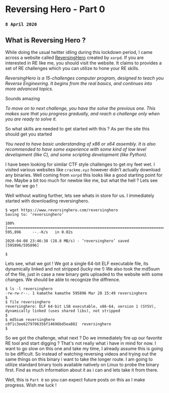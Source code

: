 # Reversing Hero - Part 0
### `8 April 2020`

## What is Reversing Hero ?

While doing the usual twitter idling during this lockdown period, I came across a website 
called [ReversingHero](https://www.reversinghero.com/) created by `xorpd`. 
If you are interested in RE like me, you should visit the website.
It claims to provides a set of RE challenges which you can utilize to hone your RE skills.




_*ReversingHero is a 15-challenges computer program, designed to teach you Reverse Engineering. 
It begins from the real basics, and continues into more advanced topics.*_




Sounds amazing




_*To move on to next challenge, you have the solve the previous one. This makes sure that you progress gradually, and reach a challenge only when you are ready to solve it.*_




So what skills are needed to get started with this ? As per the site this should get you started




_*You need to have basic understanding of x86 or x64 assembly. It is also recommended to have some experience with some kind of low level development (like C), and some scripting development (like Python).*_




I have been looking for similar CTF style challenges to get my feet wet.
I visited various websites like `crackme.xyz` however didn't actually download any binaries.
Well coming from `xorpd` this looks like a good starting point for me.
Maybe a bit too much for newbie like me, but what the hell ? Lets see how far we go !


Well without waiting further, lets see whats in store for us.
I immediately started with downloading reversinghero.


```
$ wget https://www.reversinghero.com/reversinghero
Saving to: ‘reversinghero’

100%[==============================================================================================>] 595,896     --.-K/s   in 0.02s   

2020-04-08 23:46:38 (28.8 MB/s) - ‘reversinghero’ saved [595896/595896]

$ 
```


Lets see, what we got !
We got a single 64-bit ELF executable file, its dynamically linked and not stripped (lucky me !)
We also took the md5sum of the file, just in case a new binary gets uploaded to the website with some changes.
We should be able to recognize the diffrence.


```
$ ls -l reversinghero 
-rw-rw-r--. 1 kamathe kamathe 595896 Mar 28 15:49 reversinghero
$ 
$ file reversinghero 
reversinghero: ELF 64-bit LSB executable, x86-64, version 1 (SYSV), dynamically linked (uses shared libs), not stripped
$ 
$ md5sum reversinghero 
c0f1c3ee6279706356f14696bd5ea882  reversinghero
$ 
```


So we got the challenge, what next ?
Do we immediately fire up our favorite RE tool and start digging ?
That's not really what i have in mind for now.
I want to go slow on this one and take my time, I already assume this is going to be difficult.
So instead of watching reversing videos and trying out the same things on this binary i want to take the longer route.
I am going to utilize standard binary tools available natively on Linux to probe the binary first.
Find as much information about it as i can and lets take it from there.



Well, this is `Part 0` so you can expect future posts on this as I make progress.
Wish me luck !
